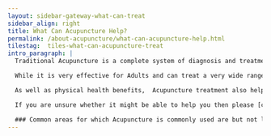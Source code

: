 ```yaml
---
layout: sidebar-gateway-what-can-treat
sidebar_align: right
title: What Can Acupuncture Help?
permalink: /about-acupuncture/what-can-acupuncture-help.html
tilestag:  tiles-what-can-acupuncture-treat
intro_paragraph: |
  Traditional Acupuncture is a complete system of diagnosis and treatment and as such is used to treat a very wide range of health conditions, too many to list. It is used to treat both humans but vets also use it to treat animals. 

  While it is very effective for Adults and can treat a very wide range of conditions, Acupuncture is exceptionally effective for babies, children and teenagers. Treatment of younger children and babies often does not require needles but when it does, almost all children will happily accept Acupuncture treatment. I have a particular passion, and specialised training in the treatment of children. 

  As well as physical health benefits,  Acupuncture treatment also helps people feel better emotionally, so my clients often report more personal effects like feeling more energised, content, confident, relaxed etc Many people come to be specifically for help with issues relating to their emotions.

  If you are unsure whether it might be able to help you then please [contact me](#contact-trigger){.contact-trigger} using the details below for an informal chat. If Acupuncture would not be helpful, I can normally suggest another reliable professional practitioner in the area who might be able to help.

  ### Common areas for which Acupuncture is commonly used are but not limited to:
---
```

